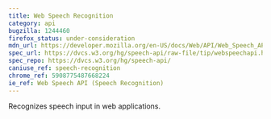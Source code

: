 ```yaml
---
title: Web Speech Recognition
category: api
bugzilla: 1244460
firefox_status: under-consideration
mdn_url: https://developer.mozilla.org/en-US/docs/Web/API/Web_Speech_API#Speech_recognition
spec_url: https://dvcs.w3.org/hg/speech-api/raw-file/tip/webspeechapi.html
spec_repo: https://dvcs.w3.org/hg/speech-api/
caniuse_ref: speech-recognition
chrome_ref: 5908775487668224
ie_ref: Web Speech API (Speech Recognition)
---
```


Recognizes speech input in web applications.
